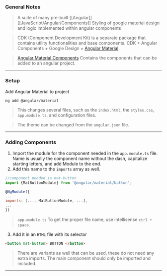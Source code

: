 
### General Notes

> A suite of many pre-built [[Angular]] [[JavaScript/Angular/Components]]
> Styling of google material design and logic implemented within angular components

> CDK (Component Development Kit) is a separate package that contains utility functionalities and base components.
> CDK + Angular Components + Google Design = [Angular Material](https://material.angular.io/)

> [Angular Material Components](https://material.angular.io/components/categories)
> Contains the components that can be added to an angular project.

---

### Setup

Add Angular Material to project
```bash
ng add @angular/material
```

>This changes several files, such as the `index.html`, the `styles.css`, `app.module.ts`, and configuration files.

> The theme can be changed from the `angular.json` file.
---

### Adding Components

1. Import the module for the component needed in the `app.module.ts` file. Name is usually the component name without the dash, capitalize starting letters, and add Module to the end.
2. Add this name to the `imports` array as well.

```JavaScript
//component needed is mat-button
import {MatButtonModule} from '@angular/material/button';

@NgModule({
...
imports: [..., MatButtonModule, ...],
...
})
```
> `app.module.ts`
> To get the proper file name, use intellisense `ctrl + space`.

3. Add it in an `HTML` file with its selector 
```HTML
<button mat-button> BUTTON </button>
```

> There are variants as well that can be used, these do not need any extra imports. The main component should only be imported and included.

---
